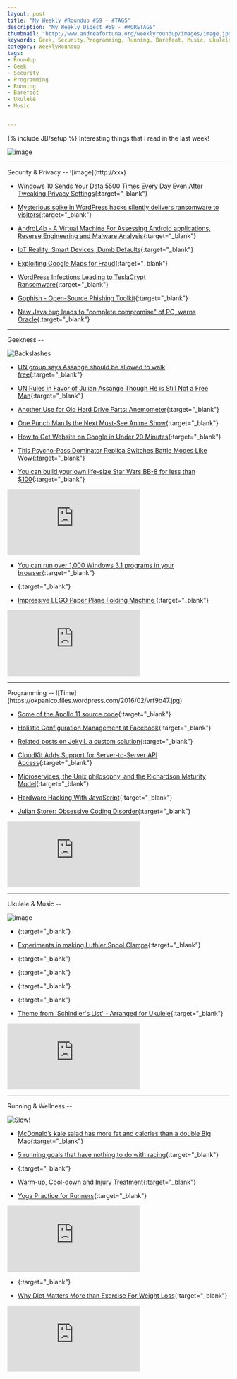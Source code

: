 ```yaml
---
layout: post
title: "My Weekly #Roundup #59 - #TAGS"
description: "My Weekly Digest #59 - #MORETAGS"
thumbnail: "http://www.andreafortuna.org/weeklyroundup/images/image.jpg"
keywords: Geek, Security,Programming, Running, Barefoot, Music, ukulele, transcription
category: WeeklyRoundup
tags: 
- Roundup
- Geek
- Security
- Programming
- Running
- Barefoot
- Ukulele
- Music


---
```

{% include JB/setup %}
Interesting things that i read in the last week!

![image](/weeklyroundup/images/image.jpg)
<!-- more -->
<hr/>
Security & Privacy
--
![image](http://xxx)

- [Windows 10 Sends Your Data 5500 Times Every Day Even After Tweaking Privacy Settings](http://thehackernews.com/2016/02/microsoft-windows10-privacy.html){:target="_blank"}

- [Mysterious spike in WordPress hacks silently delivers ransomware to visitors](http://arstechnica.com/security/2016/02/mysterious-spike-in-wordpress-hacks-silently-delivers-ransomware-to-visitors/){:target="_blank"}

- [AndroL4b - A Virtual Machine For Assessing Android applications, Reverse Engineering and Malware Analysis](http://www.kitploit.com/2016/02/androl4b-virtual-machine-for-assessing.html){:target="_blank"}

- [IoT Reality: Smart Devices, Dumb Defaults](http://krebsonsecurity.com/2016/02/iot-reality-smart-devices-dumb-defaults/){:target="_blank"}

- [Exploiting Google Maps for Fraud](https://www.schneier.com/blog/archives/2016/02/exploiting_goog.html){:target="_blank"}

- [WordPress Infections Leading to TeslaCrypt Ransomware](http://threatpost.com/wordpress-infections-leading-to-teslacrypt-ransomware/116149/){:target="_blank"}

- [Gophish - Open-Source Phishing Toolkit](http://www.kitploit.com/2016/02/gophish-open-source-phishing-toolkit.html){:target="_blank"}

- [New Java bug leads to "complete compromise" of PC, warns Oracle](http://www.itpro.co.uk/security/25904/new-java-bug-leads-to-complete-compromise-of-pc-warns-oracle){:target="_blank"}


<hr/>
Geekness
--

![Backslashes](http://imgs.xkcd.com/comics/backslashes.png)

- [UN group says Assange should be allowed to walk free](http://www.engadget.com/2016/02/05/united-nations-assange-decision/){:target="_blank"}

- [UN Rules in Favor of Julian Assange Though He is Still Not a Free Man](http://freedomhacker.net/un-rules-in-favor-julian-assange-though-still-not-free-man-5040/){:target="_blank"}

- [Another Use for Old Hard Drive Parts: Anemometer](http://mcs.uwsuper.edu/sb/Electronics/Wind/){:target="_blank"}

- [One Punch Man Is the Next Must-See Anime Show](http://feeds.wired.com/c/35185/f/661370/s/4d703417/sc/28/l/0L0Swired0N0C20A160C0A20Cone0Epunch0Eman0Eanime0C/story01.htm){:target="_blank"}

- [How to Get Website on Google in Under 20 Minutes](https://woorkup.com/how-to-get-website-on-google/){:target="_blank"}

- [This Psycho-Pass Dominator Replica Switches Battle Modes Like Wow](http://techcrunch.com/2016/02/08/this-psycho-pass-dominator-replica-switches-battle-modes-like-wow/?ncid=rss){:target="_blank"}

- [You can build your own life-size Star Wars BB-8 for less than $100](http://thenextweb.com/shareables/2016/01/27/you-can-build-your-own-life-size-star-wars-bb-8-for-less-than-100/){:target="_blank"}

<div class="video-container">
<iframe src="https://www.youtube.com/embed/-QbFvDIyy1k" frameborder="0" allowfullscreen></iframe>
</div>

- [You can run over 1,000 Windows 3.1 programs in your browser](http://www.engadget.com/2016/02/11/internet-archive-windows-3-1/){:target="_blank"}

- [](){:target="_blank"}

- [Impressive LEGO Paper Plane Folding Machine ](https://www.youtube.com/watch?v=yueP7V6Wddc){:target="_blank"}

<div class="video-container">
<iframe src="https://www.youtube.com/embed/yueP7V6Wddc" frameborder="0" allowfullscreen></iframe>
</div>


<hr/>
Programming
--
![Time](https://okpanico.files.wordpress.com/2016/02/vrf9b47.jpg)

- [Some of the Apollo 11 source code](http://www.ibiblio.org/apollo/listings/Luminary099/MAIN.agc.html){:target="_blank"}

- [Holistic Configuration Management at Facebook](http://muratbuffalo.blogspot.it/2016/02/holistic-configuration-management-at.html){:target="_blank"}

- [Related posts on Jekyll, a custom solution](http://www.andreafortuna.org/programming/2016/02/10/jekyll-related-posts/){:target="_blank"}

- [CloudKit Adds Support for Server-to-Server API Access](http://www.programmableweb.com/news/cloudkit-adds-support-server-to-server-api-access/2016/02/09){:target="_blank"}

- [Microservices, the Unix philosophy, and the Richardson Maturity Model](https://medium.com/@chrstphrhrt/microservices-the-unix-philosophy-and-the-richardson-maturity-model-425abed44826#.bhgopo9zg){:target="_blank"}

- [Hardware Hacking With JavaScript](https://www.smashingmagazine.com/2016/02/hardware-hacking-with-javascript-internet-of-things/){:target="_blank"}

- [Julian Storer: Obsessive Coding Disorder](https://www.youtube.com/watch?v=SIAAvv1O7Gg){:target="_blank"}

<div class="video-container">
<iframe src="https://www.youtube.com/embed/SIAAvv1O7Gg" frameborder="0" allowfullscreen></iframe>
</div>

<hr/>
Ukulele & Music
--

![image](http://xxx)

- [](){:target="_blank"}

- [Experiments in making Luthier Spool Clamps](http://theukuleleblog.blogspot.com/2016/02/experiments-in-making-luthier-spool.html){:target="_blank"}

- [](){:target="_blank"}

- [](){:target="_blank"}

- [](){:target="_blank"}

- [](){:target="_blank"}

- [Theme from 'Schindler's List' - Arranged for Ukulele](http://www.andreafortuna.org/ukulele/2016/02/08/schindlers-list-theme-on-ukulele/){:target="_blank"}

<div class="video-container">
<iframe src="https://www.youtube.com/embed/gsIdCsD4a9s" frameborder="0" allowfullscreen></iframe>
</div>




<hr/>
Running & Wellness
--

![Slow!](https://pbs.twimg.com/media/Cagzs_SWwAAWE0s.jpg)

- [McDonald’s kale salad has more fat and calories than a double Big Mac](http://arstechnica.com/science/2016/02/mcdonalds-kale-salad-has-more-fat-and-calories-than-a-double-big-mac/){:target="_blank"}

- [5 running goals that have nothing to do with racing](http://www.runnersworld.co.uk/training/5-running-goals-that-have-nothing-to-do-with-racing/14525.html){:target="_blank"}

- [](){:target="_blank"}

- [Warm-up, Cool-down and Injury Treatment](http://naturalrunningcenter.com/2016/02/09/warm-up-cool-down-injury-treatment/){:target="_blank"}

- [Yoga Practice for Runners](https://www.youtube.com/watch?v=of2spyCtUkw){:target="_blank"}

<div class="video-container">
<iframe src="https://www.youtube.com/embed/of2spyCtUkw" frameborder="0" allowfullscreen></iframe>
</div>

- [](){:target="_blank"}

- [Why Diet Matters More than Exercise For Weight Loss](https://www.youtube.com/watch?v=ztiHRiFXtoc){:target="_blank"}

<div class="video-container">
<iframe src="https://www.youtube.com/embed/ztiHRiFXtoc" frameborder="0" allowfullscreen></iframe>
</div>




